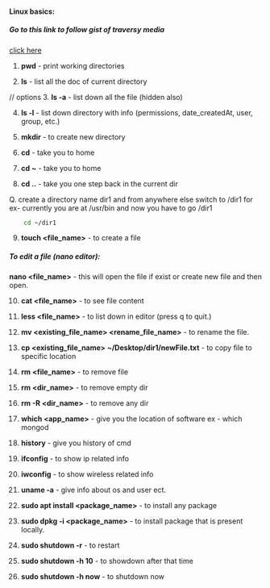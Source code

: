 #### Linux basics:

##### Go to this link to follow gist of traversy media

[click here](https://gist.github.com/bradtraversy/cc180de0edee05075a6139e42d5f28ce)

1. **pwd** - print working directories

2. **ls** - list all the doc of current directory

// options 3. **ls -a** - list down all the file (hidden also)

4. **ls -l** - list down directory with info (permissions, date_createdAt, user, group, etc.)

5. **mkdir** - to create new directory

6. **cd** - take you to home
7. **cd ~** - take you to home

8. **cd ..** - take you one step back in the current dir

Q. create a directory name dir1 and from anywhere else switch to /dir1
for ex- currently you are at /usr/bin and now you have to go /dir1

```bash
    cd ~/dir1
```

9. **touch <file_name>** - to create a file

##### To edit a file (nano editor):

**nano <file_name>** - this will open the file if exist or create new file and then open.

10. **cat <file_name>** - to see file content

11. **less <file_name>** - to list down in editor (press q to quit.)

12. **mv <existing_file_name> <rename_file_name>** - to rename the file.

13. **cp <existing_file_name> ~/Desktop/dir1/newFile.txt** - to copy file to specific location

14. **rm <file_name>** - to remove file

15. **rm <dir_name>** - to remove empty dir

16. **rm -R <dir_name>** - to remove any dir

<!-- Important  -->

17. **which <app_name>** - give you the location of software
    ex - which mongod

18. **history** - give you history of cmd

19. **ifconfig** - to show ip related info

20. **iwconfig** - to show wireless related info

21. **uname -a** - give info about os and user ect.

22. **sudo apt install <package_name>** - to install any package
23. **sudo dpkg -i <package_name>** - to install package that is present locally.

24. **sudo shutdown -r** - to restart
25. **sudo shutdown -h 10<time>** - to showdown after that time
26. **sudo shutdown -h now** - to shutdown now
